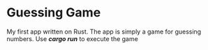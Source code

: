 # Guessing Game
My first app written on Rust. The app is simply a game for guessing numbers.
Use ***cargo run*** to execute the game
